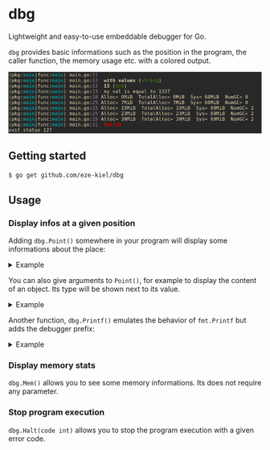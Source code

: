# dbg

Lightweight and easy-to-use embeddable debugger for Go.

`dbg` provides basic informations such as the position in the program, the caller function, the memory usage etc. with a colored output.

![Sample](img/example.png)

## Getting started

```
$ go get github.com/eze-kiel/dbg
```

## Usage

### Display infos at a given position

Adding `dbg.Point()` somewhere in your program will display some informations about the place:

<details><summary>Example</summary>
<p>

```go
func main() {
	dbg.Point()
}
```

Output:

```
(pkg:main|func:main) main.go:6
```
</p>
</details>

You can also give arguments to `Point()`, for example to display the content of an object. Its type will be shown next to its value.

<details><summary>Example</summary>
<p>

```go
func main() {
	myvar := 1337
	dbg.Point(myvar)
}
```

Output:

```
(pkg:main|func:main) main.go:7   1337 (int)
```
</p>
</details>

Another function, `dbg.Printf()` emulates the behavior of `fmt.Printf` but adds the debugger prefix:

<details><summary>Example</summary>
<p>

```go
func main() {
	name := "General Kenobi"
	dbg.Printf("hello there, %s\n", name)
}
```

Output:

```
(pkg:main|func:main) main.go:7   hello there, General Kenobi
```

</p>
</details>

### Display memory stats

`dbg.Mem()` allows you to see some memory informations. Its does not require any parameter.

### Stop program execution

`dbg.Halt(code int)` allows you to stop the program execution with a given error code.